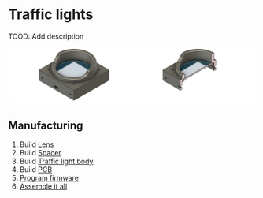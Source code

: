 # Traffic lights

TOOD: Add description

<img src="Mechanical/v1/Traffic lights v1.png" width="50%" /><img src="Mechanical/v1/Traffic lights v1 - Cross section.png" width="50%" />

## Manufacturing

1. Build [Lens](Mechanical/Manufacturing/Lens.md)
2. Build [Spacer](Mechanical/Manufacturing/Spacer.md)
3. Build [Traffic light body](Mechanical/Manufacturing/Traffic%20light%20body.md)
4. Build [PCB](PCB/Manufacturing.md)
5. [Program firmware](Firmware/Programming%20firmware.md)
6. [Assemble it all](Assembly%20instructions.md)
